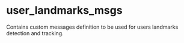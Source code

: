 # user_landmarks_msgs

Contains custom messages definition to be used for users landmarks detection and tracking.